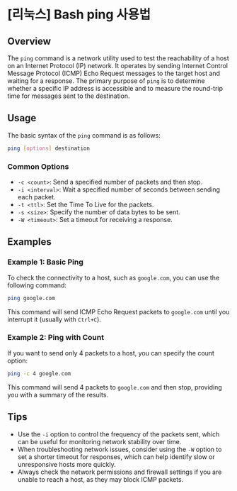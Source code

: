 # [리눅스] Bash ping 사용법

## Overview
The `ping` command is a network utility used to test the reachability of a host on an Internet Protocol (IP) network. It operates by sending Internet Control Message Protocol (ICMP) Echo Request messages to the target host and waiting for a response. The primary purpose of `ping` is to determine whether a specific IP address is accessible and to measure the round-trip time for messages sent to the destination.

## Usage
The basic syntax of the `ping` command is as follows:

```bash
ping [options] destination
```

### Common Options
- `-c <count>`: Send a specified number of packets and then stop.
- `-i <interval>`: Wait a specified number of seconds between sending each packet.
- `-t <ttl>`: Set the Time To Live for the packets.
- `-s <size>`: Specify the number of data bytes to be sent.
- `-W <timeout>`: Set a timeout for receiving a response.

## Examples

### Example 1: Basic Ping
To check the connectivity to a host, such as `google.com`, you can use the following command:

```bash
ping google.com
```

This command will send ICMP Echo Request packets to `google.com` until you interrupt it (usually with `Ctrl+C`).

### Example 2: Ping with Count
If you want to send only 4 packets to a host, you can specify the count option:

```bash
ping -c 4 google.com
```

This command will send 4 packets to `google.com` and then stop, providing you with a summary of the results.

## Tips
- Use the `-i` option to control the frequency of the packets sent, which can be useful for monitoring network stability over time.
- When troubleshooting network issues, consider using the `-W` option to set a shorter timeout for responses, which can help identify slow or unresponsive hosts more quickly.
- Always check the network permissions and firewall settings if you are unable to reach a host, as they may block ICMP packets.